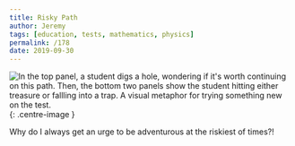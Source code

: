 ```yaml
---
title: Risky Path
author: Jeremy
tags: [education, tests, mathematics, physics]
permalink: /178
date: 2019-09-30
---
```


![In the top panel, a student digs a hole, wondering if it's worth continuing on this path. Then, the bottom two panels show the student hitting either treasure or fallling into a trap. A visual metaphor for trying something new on the test.](https://res.cloudinary.com/dh3hm8pb7/image/upload/c_scale,q_auto:best/v1535842782/Handwaving/Published/RiskyPath.png){: .centre-image }

Why do I always get an urge to be adventurous at the riskiest of times?!
